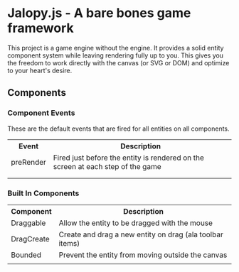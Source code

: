 # Jalopy.js - A bare bones game framework

This project is a game engine without the engine.  It provides a solid entity component system while leaving rendering fully up to you.  This gives you the freedom to work directly with the canvas (or SVG or DOM) and optimize to your heart's desire.

## Components

### Component Events
These are the default events that are fired for all entities on all components.

<table>
    <tr>
        <th>Event</th>
        <th>Description</th>
    </tr>
    <tr>
        <td>preRender</td>
        <td>Fired just before the entity is rendered on the screen at each step of the game</td>
    </tr>
    <tr>
        <td></td>
        <td></td>
    </tr>
    <tr>
        <td></td>
        <td></td>
    </tr>
</table>

### Built In Components
<table>
    <tr>
        <th>Component</th>
        <th>Description</th>
    </tr>
    <tr>
        <td>Draggable</td>
        <td>Allow the entity to be dragged with the mouse</td>
    </tr>
    <tr>
        <td>DragCreate</td>
        <td>Create and drag a new entity on drag (ala toolbar items)</td>
    </tr>
    <tr>
        <td>Bounded</td>
        <td>Prevent the entity from moving outside the canvas</td>
    </tr>
    <tr>
        <td></td>
        <td></td>
    </tr>
</table>




